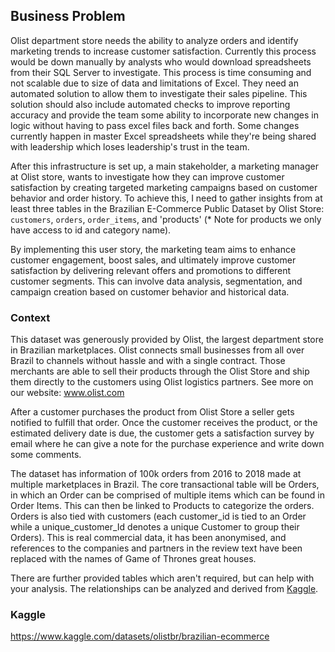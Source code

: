 ## Business Problem
Olist department store needs the ability to analyze orders and identify marketing trends to increase customer satisfaction. Currently this process would be down manually by analysts who would download spreadsheets from their SQL Server to investigate. This process is time consuming and not scalable due to size of data and limitations of Excel. They need an automated solution to allow them to investigate their sales pipeline. This solution should also include automated checks to improve reporting accuracy and provide the team some ability to incorporate new changes in logic without having to pass excel files back and forth. Some changes currently happen in master Excel spreadsheets while they're being shared with leadership which loses leadership's trust in the team.

After this infrastructure is set up, a main stakeholder, a marketing manager at Olist store, wants to investigate how they can improve customer satisfaction by creating targeted marketing campaigns based on customer behavior and order history. To achieve this, I need to gather insights from at least three tables in the Brazilian E-Commerce Public Dataset by Olist Store: `customers`, `orders`, `order_items`, and 'products' (* Note for products we only have access to id and category name).

By implementing this user story, the marketing team aims to enhance customer engagement, boost sales, and ultimately improve customer satisfaction by delivering relevant offers and promotions to different customer segments. This can involve data analysis, segmentation, and campaign creation based on customer behavior and historical data.


### Context
This dataset was generously provided by Olist, the largest department store in Brazilian marketplaces. Olist connects small businesses from all over Brazil to channels without hassle and with a single contract. Those merchants are able to sell their products through the Olist Store and ship them directly to the customers using Olist logistics partners. See more on our website: www.olist.com

After a customer purchases the product from Olist Store a seller gets notified to fulfill that order. Once the customer receives the product, or the estimated delivery date is due, the customer gets a satisfaction survey by email where he can give a note for the purchase experience and write down some comments.

The dataset has information of 100k orders from 2016 to 2018 made at multiple marketplaces in Brazil. The core transactional table will be Orders, in which an Order can be comprised of multiple items which can be found in Order Items. This can then be linked to Products to categorize the orders. Orders is also tied with customers (each customer_id is tied to an Order while a unique_customer_Id denotes a unique Customer to group their Orders). This is real commercial data, it has been anonymised, and references to the companies and partners in the review text have been replaced with the names of Game of Thrones great houses.

There are further provided tables which aren't required, but can help with your analysis. The relationships can be analyzed and derived from [Kaggle](https://www.kaggle.com/datasets/olistbr/brazilian-ecommerce).






### Kaggle
https://www.kaggle.com/datasets/olistbr/brazilian-ecommerce
